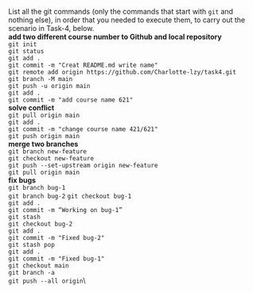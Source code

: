 List all the git commands (only the commands that start with `git` and nothing else), in order that you needed to execute them, to carry out the scenario in Task-4, below.\
**add two different course number to Github and local repository**\
`git init`\
`git status`\
`git add .`\
`git commit -m "Creat README.md write name"`\
`git remote add origin https://github.com/Charlotte-lzy/task4.git` \
`git branch -M main`\
`git push -u origin main`\
`git add .`\
`git commit -m "add course name 621"`\
**solve conflict**\
`git pull origin main`\
`git add .`\
`git commit -m "change course name 421/621"`\
`git push origin main`\
**merge two branches**\
`git branch new-feature`\
`git checkout new-feature`\
`git push --set-upstream origin new-feature`\
`git pull origin main`\
**fix bugs**\
`git branch bug-1`\
`git branch bug-2`
`git checkout bug-1`\
`git add .`\
`git commit -m “Working on bug-1”`\
`git stash`\
`git checkout bug-2`\
`git add .`\
`git commit -m "Fixed bug-2"`\
`git stash pop`\
`git add .`\
`git commit -m "Fixed bug-1"`\
`git checkout main`\
`git branch -a`\
`git push --all origin`\